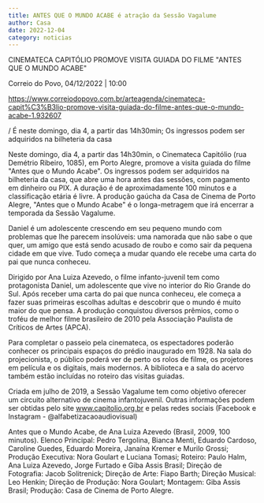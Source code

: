 ```yaml
---
title: ANTES QUE O MUNDO ACABE é atração da Sessão Vagalume
author: Casa
date: 2022-12-04
category: noticias
---
```

CINEMATECA CAPITÓLIO PROMOVE VISITA GUIADA DO FILME "ANTES QUE O MUNDO ACABE"  
Correio do Povo, 04/12/2022 | 10:00  
<https://www.correiodopovo.com.br/arteagenda/cinemateca-capit%C3%B3lio-promove-visita-guiada-do-filme-antes-que-o-mundo-acabe-1.932607>



/ É neste domingo, dia 4, a partir das 14h30min; Os ingressos podem ser adquiridos na bilheteria da casa



Neste domingo, dia 4, a partir das 14h30min, o Cinemateca Capitólio (rua Demétrio Ribeiro, 1085), em Porto Alegre, promove a visita guiada do filme "Antes que o Mundo Acabe". Os ingressos podem ser adquiridos na bilheteria da casa, que abre uma hora antes das sessões, com pagamento em dinheiro ou PIX. A duração é de aproximadamente 100 minutos e a classificação etária é livre. A produção gaúcha da Casa de Cinema de Porto Alegre, "Antes que o Mundo Acabe" é o longa-metragem que irá encerrar a temporada da Sessão Vagalume.

Daniel é um adolescente crescendo em seu pequeno mundo com problemas que lhe parecem insolúveis: uma namorada que não sabe o que quer, um amigo que está sendo acusado de roubo e como sair da pequena cidade em que vive. Tudo começa a mudar quando ele recebe uma carta do pai que nunca conheceu.



Dirigido por Ana Luiza Azevedo, o filme infanto-juvenil tem como protagonista Daniel, um adolescente que vive no interior do Rio Grande do Sul. Após receber uma carta do pai que nunca conheceu, ele começa a fazer suas primeiras escolhas adultas e descobrir que o mundo é muito maior do que pensa. A produção conquistou diversos prêmios, como o troféu de melhor filme brasileiro de 2010 pela Associação Paulista de Críticos de Artes (APCA).



Para completar o passeio pela cinemateca, os espectadores poderão conhecer os principais espaços do prédio inaugurado em 1928. Na sala do projecionista, o público poderá ver de perto os rolos de filme, os projetores em película e os digitais, mais modernos. A biblioteca e a sala do acervo também estão incluídas no roteiro das visitas guiadas.



Criada em julho de 2019, a Sessão Vagalume tem como objetivo oferecer um circuito alternativo de cinema infantojuvenil. Outras informações podem ser obtidas pelo site www.capitolio.org.br e pelas redes sociais (Facebook e Instagram - @alfabetizacaoaudiovisual)



Antes que o Mundo Acabe, de Ana Luiza Azevedo (Brasil, 2009, 100 minutos). Elenco Principal: Pedro Tergolina, Bianca Menti, Eduardo Cardoso, Caroline Guedes, Eduardo Moreira, Janaína Kremer e Murilo Grossi; Produção Executiva: Nora Goulart e Luciana Tomasi; Roteiro: Paulo Halm, Ana Luiza Azevedo, Jorge Furtado e Giba Assis Brasil; Direção de Fotografia: Jacob Solitrenick; Direção de Arte: Fiapo Barth; Direção Musical: Leo Henkin; Direção de Produção: Nora Goulart; Montagem: Giba Assis Brasil; Produção: Casa de Cinema de Porto Alegre.